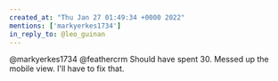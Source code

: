 ```yaml
---
created_at: "Thu Jan 27 01:49:34 +0000 2022"
mentions: ['markyerkes1734']
in_reply_to: @leo_guinan
---
```


@markyerkes1734 @feathercrm Should have spent 30. Messed up the mobile view. I'll have to fix that.